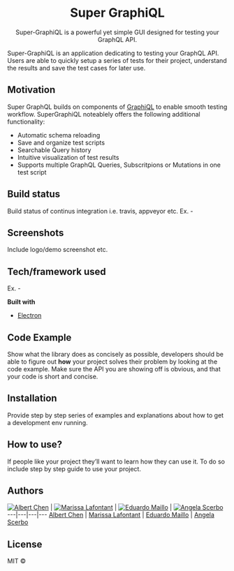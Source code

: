 <h1 align="center">Super GraphiQL</h1>
<p align="center">Super-GraphiQL is a powerful yet simple GUI designed for testing your GraphQL API.</p>

Super-GraphiQL is an application dedicating to testing your GraphQL API. Users are able to quickly setup a series of tests for their project, understand the results and save the test cases for later use.

## Motivation
Super GraphQL builds on components of [GraphiQL](https://github.com/graphql/graphiql) to enable smooth testing workflow. SuperGraphiQL noteablely offers the following additional functionality:
  
  - Automatic schema reloading
  - Save and organize test scripts
  - Searchable Query history
  - Intuitive visualization of test results
  - Supports multiple GraphQL Queries, Subscritpions or Mutations in one test script

## Build status
Build status of continus integration i.e. travis, appveyor etc. Ex. - 

## Screenshots
Include logo/demo screenshot etc.

## Tech/framework used
Ex. -

<b>Built with</b>
- [Electron](https://electron.atom.io)

## Code Example
Show what the library does as concisely as possible, developers should be able to figure out **how** your project solves their problem by looking at the code example. Make sure the API you are showing off is obvious, and that your code is short and concise.

## Installation
Provide step by step series of examples and explanations about how to get a development env running.

## How to use?
If people like your project they’ll want to learn how they can use it. To do so include step by step guide to use your project.

## Authors
[![Albert Chen](https://avatars3.githubusercontent.com/u/23642624?s=400&v=4?raw=true)](https://github.com/ac3639) | 
[![Marissa Lafontant](https://avatars3.githubusercontent.com/u/31493327?s=460&v=4?raw=true)](https://github.com/mlafontant) | 
[![Eduardo Maillo](https://avatars2.githubusercontent.com/u/33046720?s=400&v=4?raw=true)](https://github.com/eduardomaillo) | 
[![Angela Scerbo](https://avatars2.githubusercontent.com/u/11137912?s=400&v=4?raw=true)](https://github.com/angelascerbo)
---|---|---|---
[Albert Chen](https://github.com/ac3639) | [Marissa Lafontant](https://github.com/mlafontant) | [Eduardo Maillo](https://github.com/eduardomaillo) | [Angela Scerbo](https://github.com/angelascerbo)


## License

MIT © 
